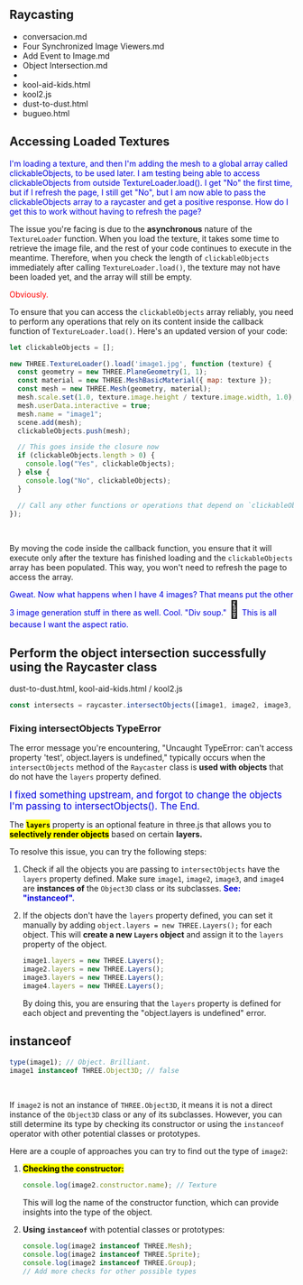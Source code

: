 ## Raycasting

* conversacion.md
* Four Synchronized Image Viewers.md
* Add Event to Image.md
* Object Intersection.md
* <lala>
* kool-aid-kids.html
* kool2.js
* dust-to-dust.html
* bugueo.html

## Accessing Loaded Textures

<span style="color:#0000dd;">I'm loading a texture, and then I'm adding the mesh to a global array called clickableObjects, to be used later.  I am testing being able to access clickableObjects from outside TextureLoader.load().  I get "No" the first time, but if I refresh the page, I still get "No", but I am now able to pass the clickableObjects array to a raycaster and get a positive response.  How do I get this to work without having to refresh the page?</span>

The issue you're facing is due to the **asynchronous** nature of the `TextureLoader` function. When you load the texture, it takes some time to retrieve the image file, and the rest of your code continues to execute in the meantime. Therefore, when you check the length of `clickableObjects` immediately after calling `TextureLoader.load()`, the texture may not have been loaded yet, and the array will still be empty.

<span style="color:red;">Obviously.</span>

To ensure that you can access the `clickableObjects` array reliably, you need to perform any operations that rely on its content inside the callback function of `TextureLoader.load()`. Here's an updated version of your code:

```javascript
let clickableObjects = [];new THREE.TextureLoader().load('image1.jpg', function (texture) {  const geometry = new THREE.PlaneGeometry(1, 1);  const material = new THREE.MeshBasicMaterial({ map: texture });  const mesh = new THREE.Mesh(geometry, material);  mesh.scale.set(1.0, texture.image.height / texture.image.width, 1.0);  mesh.userData.interactive = true;  mesh.name = "image1";  scene.add(mesh);  clickableObjects.push(mesh);  // This goes inside the closure now  if (clickableObjects.length > 0) {    console.log("Yes", clickableObjects);  } else {    console.log("No", clickableObjects);  }  // Call any other functions or operations that depend on `clickableObjects` here});
```

<br>

By moving the code inside the callback function, you ensure that it will execute only after the texture has finished loading and the `clickableObjects` array has been populated. This way, you won't need to refresh the page to access the array.

<span style="color:#0000dd;">Gweat.  Now what happens when I have 4 images?  That means put the other 3 image generation stuff in there as well.  Cool.  "Div soup."</span> <span style="font-size:30px;">🍜</span> <span style="color:#0000dd;">This is all because I want the aspect ratio.</span>

## Perform the object intersection successfully using the Raycaster class

dust-to-dust.html, kool-aid-kids.html / kool2.js

```js
const intersects = raycaster.intersectObjects([image1, image2, image3, image4]);
```

### Fixing intersectObjects TypeError

The error message you're encountering, "Uncaught TypeError: can't access property 'test', object.layers is undefined," typically occurs when the `intersectObjects` method of the `Raycaster` class is **used with objects** that do not have the `layers` property defined.

<span style="color:#0000dd;font-size:larger;">I fixed something upstream, and forgot to change the objects I'm passing to intersectObjects().  The End.</span>

The <mark>**`layers`**</mark> property is an optional feature in three.js that allows you to <mark>**selectively render objects**</mark> based on certain **layers.**

To resolve this issue, you can try the following steps:

1. Check if all the objects you are passing to `intersectObjects` have the `layers` property defined. Make sure `image1`, `image2`, `image3`, and `image4` are **instances of** the `Object3D` class or its subclasses.  <span style="color:#0000dd;font-weight:bold;">See: "instanceof".</span>

2. If the objects don't have the `layers` property defined, you can set it manually by adding `object.layers = new THREE.Layers();` for each object. This will **create a new `Layers` object** and assign it to the `layers` property of the object.

    <!-- NOTE!  INDENT TO KEEP THE ORDERED LIST. -->

   ```javascript
   image1.layers = new THREE.Layers();
   image2.layers = new THREE.Layers();
   image3.layers = new THREE.Layers();
   image4.layers = new THREE.Layers();
   ```

   By doing this, you are ensuring that the `layers` property is defined for each object and preventing the "object.layers is undefined" error.

## instanceof

```js
type(image1); // Object. Brilliant.
image1 instanceof THREE.Object3D; // false
```

<br>

If `image2` is not an instance of `THREE.Object3D`, it means it is not a direct instance of the `Object3D` class or any of its subclasses. However, you can still determine its type by checking its constructor or using the `instanceof` operator with other potential classes or prototypes.

Here are a couple of approaches you can try to find out the type of `image2`:

1. <mark>**Checking the constructor:**</mark>

   ```javascript
   console.log(image2.constructor.name); // Texture
   ```

   This will log the name of the constructor function, which can provide insights into the type of the object.

2. **Using `instanceof`** with potential classes or prototypes:

   ```javascript
   console.log(image2 instanceof THREE.Mesh);
   console.log(image2 instanceof THREE.Sprite);
   console.log(image2 instanceof THREE.Group);   
   // Add more checks for other possible types
   ```

<br>
